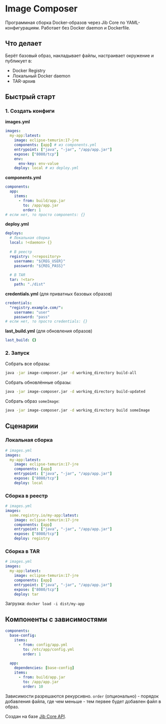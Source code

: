 # Image Composer

Программная сборка Docker-образов через Jib Core по YAML-конфигурациям. Работает без Docker daemon и Dockerfile.

## Что делает

Берёт базовый образ, накладывает файлы, настраивает окружение и публикует в:

- Docker Registry
- Локальный Docker daemon
- TAR-архив


## Быстрый старт

### 1. Создать конфиги


**images.yml**

```yaml
images:
  my-app:latest:
    image: eclipse-temurin:17-jre
    components: [app] # из components.yml
    entrypoint: ["java", "-jar", "/app/app.jar"]
    expose: ["8080/tcp"]
    env:
      env-key: env-value
    deploy: local # из deploy.yml
```

**components.yml**

```yaml
components:
  app:
    items:
      - from: build/app.jar
        to: /app/app.jar
        order: 1
# если нет, то просто components: {}
```

**deploy.yml**

```yaml
deploys:
  # Локальная сборка
  local: !<daemon> {}
    
  # В реестр  
  registry: !<repository>
    username: "${REG_USER}"
    password: "${REG_PASS}"
    
  # В TAR
  tar: !<tar>
    path: "./dist"
```

**credentials.yml** (для приватных базовых образов)

```yaml
credentials:
  "registry.example.com/":
    username: "user"
    password: "pass"
# если нет, то просто credentials: {}
```

**last_build.yml** (для обновления образов)

```yaml
last_build: {}
```


### 2. Запуск

Собрать все образы:
```bash
java -jar image-composer.jar -d working_directory build-all
```
Собрать обновлённые образы:
```bash
java -jar image-composer.jar -d working_directory build-updated
```
Собрать образ `someImage`:
```bash
java -jar image-composer.jar -d working_directory build someImage
```

## Сценарии

### Локальная сборка

```yaml
# images.yml
images:
  my-app:latest:
    image: eclipse-temurin:17-jre
    components: [app]
    entrypoint: ["java", "-jar", "/app/app.jar"]
    expose: ["8080/tcp"]
    deploy: local
```


### Сборка в реестр

```yaml
# images.yml  
images:
  some.registry.io/my-app:latest:
    image: eclipse-temurin:17-jre
    components: [app]
    entrypoint: ["java", "-jar", "/app/app.jar"]
    expose: ["8080/tcp"]
    deploy: registry
```


### Сборка в TAR

```yaml
# images.yml
images:
  my-app:latest:
    image: eclipse-temurin:17-jre
    components: [app]
    entrypoint: ["java", "-jar", "/app/app.jar"]
    expose: ["8080/tcp"]
    deploy: tar
```

Загрузка: `docker load -i dist/my-app`

## Компоненты с зависимостями

```yaml
components:
  base-config:
    items:
      - from: config/app.yml
        to: /etc/app/config.yml
        order: 1
        
  app:
    dependencies: [base-config]
    items:
      - from: build/app.jar
        to: /app/app.jar
        order: 10
```

Зависимости разрешаются рекурсивно. `order` (опционально) - порядок добавления файла, где чем меньше - тем первее будет добавлен файл в образ. 


Создан на базе [Jib Core API](https://github.com/GoogleContainerTools/jib).
